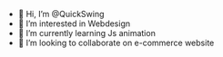 - 👋 Hi, I’m @QuickSwing
- 👀 I’m interested in Webdesign
- 🌱 I’m currently learning Js animation
- 💞️ I’m looking to collaborate on e-commerce website


